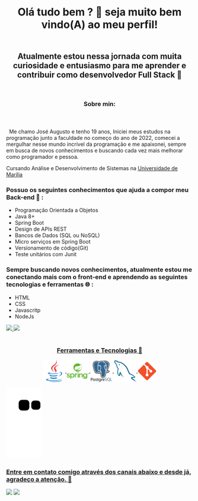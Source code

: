 <header>
<h1>Olá tudo bem ? 👋 seja muito bem vindo(A) ao meu perfil! </h1>
 </header> 
<section>
 <header>
   <h2>Atualmente estou nessa jornada com muita curiosidade e entusiasmo para me aprender e contribuir como desenvolvedor Full Stack 🚀  </h2>
 </header>
 <article>
   
   <header>
      <h3>Sobre min: </h3>
   </header>
   <p> 
   &nbsp Me chamo José Augusto e tenho 19 anos, Iniciei meus estudos na programação junto a faculdade no começo do ano de 2022, comecei a mergulhar nesse mundo incrível da programação e me apaixonei, sempre em busca de novos conhecimentos e buscando cada vez mais melhorar como programador e pessoa.
   </p>
  
   <p>Cursando Análise e Desenvolvimento de Sistemas na <a href="https://oficial.unimar.br/%22%3EUNIMAR ">Universidade de Marília</a></p>
  
   <h3> Possuo os seguintes conhecimentos que ajuda a compor meu Back-end 🧱 : </h3>
    <ul>
     <li>Programação Orientada a Objetos</li> 
     <li>Java 8+</li>
     <li>Spring Boot</li>
     <li>Design de APIs REST</li>
     <li>Bancos de Dados (SQL ou NoSQL)</li>
     <li>Micro serviços em Spring Boot</li>
     <li>Versionamento de código(Git)</li>
     <li>Teste unitários com Junit</li>
    </ul>
 
  <h3>Sempre buscando novos conhecimentos, atualmente estou me conectando mais com o front-end e aprendendo as seguintes tecnologias e ferramentas 🌐 :</h3>
    <ul>
     <li>HTML</li>
     <li>CSS</li>
     <li>Javascritp</li>
     <li>NodeJs</li>
    </ul>
</article>

</section>
<div>
  <a href="https://github.com/AugustoMello09">
  <img height="180em" src="https://github-readme-stats.vercel.app/api?username=AugustoMello09&show_icons=true&theme=codeSTACKr&include_all_commits=true&count_private=true"/>
  <img height="180em" src="https://github-readme-stats.vercel.app/api/top-langs/?username=AugustoMello09&layout=compact&langs_count=16&theme=codeSTACKr"/>
</div> 

<section> 
<div align="center"><br>

 <h3>Ferramentas e Tecnologias 🧱</h3>
 
 <img align="center" alt="Augusto-Java" height="60" width="60" src=https://github.com/devicons/devicon/blob/master/icons/java/java-original.svg > 
  <img align="center" alt="Augusto-SpringBoot" height="60" width="60" src="https://raw.githubusercontent.com/devicons/devicon/1119b9f84c0290e0f0b38982099a2bd027a48bf1/icons/spring/spring-original-wordmark.svg">
<img align="center" alt="Augusto-POSTGRESQL" height="60" width="60" src="https://raw.githubusercontent.com/devicons/devicon/1119b9f84c0290e0f0b38982099a2bd027a48bf1/icons/postgresql/postgresql-original-wordmark.svg">
 <img align="center" alt="Augusto-MYSQL" height="60" width="60"
src= https://raw.githubusercontent.com/devicons/devicon/1119b9f84c0290e0f0b38982099a2bd027a48bf1/icons/mysql/mysql-original.svg> 
 <img align="center" alt="Augusto-GitHub" height="50" width="50" src="https://raw.githubusercontent.com/devicons/devicon/1119b9f84c0290e0f0b38982099a2bd027a48bf1/icons/git/git-original.svg">
   
</div>  
 
![snake gif](https://github.com/AugustoMello09/AugustoMello09/blob/output/github-contribution-grid-snake.svg)  
 
</section> 

<footer> 
<div>

 <h3> Entre em contato comigo através dos canais abaixo e desde já, agradeço a atenção. 🤝 </h3>
  
  <a href="https://www.linkedin.com/in/jos%C3%A9-augusto-794a94234/" target="_blank"><img src="https://img.shields.io/badge/-LinkedIn-%230077B5?style=for-the-badge&logo=linkedin&logoColor=white" target="_blank"></a>
 <a href="mailto:joseaugusto.Mello01@gmail.com" target="_blank"><img src="https://img.shields.io/badge/Gmail-D14836?style=for-the-badge&logo=gmail&logoColor=white" target="_blank"></a>
 

  </div>
</footer> 
